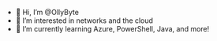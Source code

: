- 👋 Hi, I’m @OllyByte
- 👀 I’m interested in networks and the cloud
- 🌱 I’m currently learning Azure, PowerShell, Java, and more!
